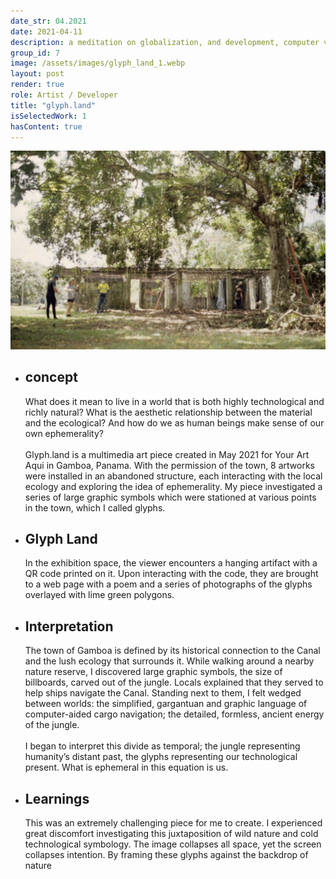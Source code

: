 ```yaml
---
date_str: 04.2021
date: 2021-04-11
description: a meditation on globalization, and development, computer vision.
group_id: 7
image: /assets/images/glyph_land_1.webp
layout: post
render: true
role: Artist / Developer
title: "glyph.land"
isSelectedWork: 1
hasContent: true
---
```


<img src="images/your-art-aqui-wide.jpeg" />

<ul class="article-list content-width content-offset">
    <li class="article-list__title-block">
        <div class="item_date">
            <h2>concept</h2>
        </div>
        <div class="item_description">
            <p>
                What does it mean to live in a world that is both highly technological and richly natural? What is the aesthetic relationship between the material and the ecological? And how do we as human beings make sense of our own ephemerality?<br/><br/>
                Glyph.land is a multimedia art piece created in May 2021 for Your Art Aqui in Gamboa, Panama. With the permission of the town, 8 artworks were installed in an abandoned structure, each interacting with the local ecology and exploring the idea of ephemerality. My piece investigated a series of large graphic symbols which were stationed at various points in the town, which I called glyphs.
            </p>
        </div>
    </li>
    <li class="article-list__title-block">
        <div class="item_date">
            <h2>Glyph Land</h2>
        </div>
        <div class="item_description">
            <p>
                In the exhibition space, the viewer encounters a hanging artifact with a QR code printed on it. Upon interacting with the code, they are brought to a web page with a poem and a series of photographs of the glyphs overlayed with lime green polygons.
            </p>
        </div>
    </li>
    <li class="article-list__title-block">
        <div class="item_date">
            <h2>Interpretation</h2>
        </div>
        <div class="item_description">
            <p>
                The town of Gamboa is defined by its historical connection to the Canal and the lush ecology that surrounds it. While walking around a nearby nature reserve, I discovered large graphic symbols, the size of billboards, carved out of the jungle. Locals explained that they served to help ships navigate the Canal. Standing next to them, I felt wedged between worlds: the simplified, gargantuan and graphic language of computer-aided cargo navigation; the detailed, formless, ancient energy of the jungle. <br/><br/>
                I began to interpret this divide as temporal; the jungle representing humanity’s distant past, the glyphs representing our technological present. What is ephemeral in this equation is us.
            </p>
        </div>
    </li>
    <li class="article-list__title-block">
        <div class="item_date">
            <h2>Learnings</h2>
        </div>
        <div class="item_description">
            <p>
                This was an extremely challenging piece for me to create. I experienced great discomfort investigating this juxtaposition of wild nature and cold technological symbology. The image collapses all space, yet the screen collapses intention. By framing these glyphs against the backdrop of nature
            </p>
        </div>
    </li>
</ul>